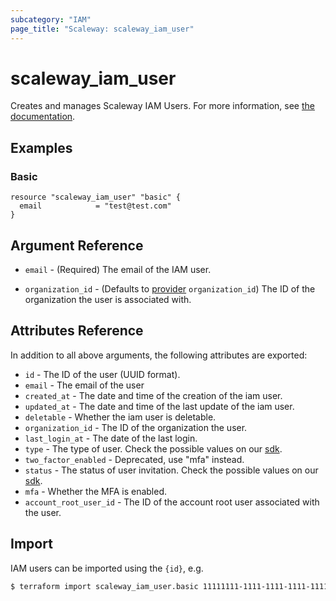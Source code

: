 ```yaml
---
subcategory: "IAM"
page_title: "Scaleway: scaleway_iam_user"
---
```


# scaleway_iam_user

Creates and manages Scaleway IAM Users.
For more information, see [the documentation](https://www.scaleway.com/en/developers/api/iam/#path-users-list-users-of-an-organization).

## Examples

### Basic

```hcl
resource "scaleway_iam_user" "basic" {
  email            = "test@test.com"
}
```

## Argument Reference

- `email` - (Required) The email of the IAM user.

- `organization_id` - (Defaults to [provider](../index.md#organization_d) `organization_id`) The ID of the organization the user is associated with.

## Attributes Reference

In addition to all above arguments, the following attributes are exported:

- `id` - The ID of the user (UUID format).
- `email` - The email of the user
- `created_at` - The date and time of the creation of the iam user.
- `updated_at` - The date and time of the last update of the iam user.
- `deletable` - Whether the iam user is deletable.
- `organization_id` - The ID of the organization the user.
- `last_login_at` - The date of the last login.
- `type` - The type of user. Check the possible values on
  our [sdk](https://github.com/scaleway/scaleway-sdk-go/blob/master/api/iam/v1alpha1/iam_sdk.go#L508-L515C2).
- `two_factor_enabled` - Deprecated, use "mfa" instead.
- `status` - The status of user invitation. Check the possible values on
  our [sdk](https://github.com/scaleway/scaleway-sdk-go/blob/master/api/iam/v1alpha1/iam_sdk.go#L475-L480).
- `mfa` - Whether the MFA is enabled. 
- `account_root_user_id` - The ID of the account root user associated with the user.

## Import

IAM users can be imported using the `{id}`, e.g.

```bash
$ terraform import scaleway_iam_user.basic 11111111-1111-1111-1111-111111111111
```

